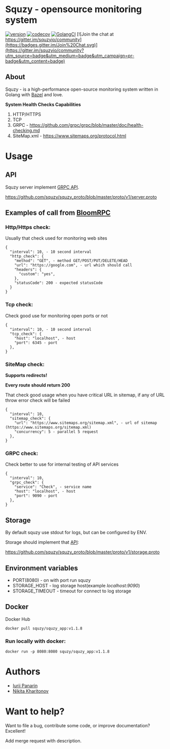 # Squzy - opensource monitoring system
[![version](https://img.shields.io/github/v/release/squzy/squzy.svg)](https://github.com/squzy/squzy)
[![codecov](https://codecov.io/gh/squzy/squzy/branch/develop/graph/badge.svg)](https://codecov.io/gh/squzy/squzy)
[![GolangCI](https://golangci.com/badges/github.com/squzy/golangci-lint.svg)](https://golangci.com)
[![Join the chat at https://gitter.im/squzyio/community](https://badges.gitter.im/Join%20Chat.svg)](https://gitter.im/squzyio/community?utm_source=badge&utm_medium=badge&utm_campaign=pr-badge&utm_content=badge)

## About

Squzy - is a high-performance open-source monitoring system written in Golang with [Bazel](https://bazel.build/) and love.

**System Health Checks Capabilities**
1) HTTP/HTTPS
2) TCP
3) GRPC - https://github.com/grpc/grpc/blob/master/doc/health-checking.md
4) SiteMap.xml - https://www.sitemaps.org/protocol.html

# Usage

## API
Squzy server implement [GRPC API](https://github.com/squzy/squzy_proto/blob/master/proto/v1/server.proto). 

https://github.com/squzy/squzy_proto/blob/master/proto/v1/server.proto

## Examples of call from [BloomRPC](https://github.com/uw-labs/bloomrpc)

### Http/Https check:

Usually that check used for monitoring web sites

```shell script
{
  "interval": 10, - 10 second interval
  "http_check": {
    "method": "GET", - method GET/POST/PUT/DELETE/HEAD
    "url": "https://google.com", - url which should call
    "headers": {
      "custom": "yes",
    },
    "statusCode": 200 - expected statusCode
  }
}
```

### Tcp check:

Check good use for monitoring open ports or not

```shell script
{
  "interval": 10, - 10 second interval
  "tcp_check": {
    "host": "localhost", - host
    "port": 6345 - port
  },
}
```

### SiteMap check:

**Supports redirects!**

**Every route should return 200**

That check good usage when you have critical URL in sitemap, if any of URL throw error check will be failed

```shell script
{
  "interval": 10,
  "sitemap_check": {
    "url": "https://www.sitemaps.org/sitemap.xml", - url of sitemap (https://www.sitemaps.org/sitemap.xml)
    "concurrency": 5 - parallel 5 request  
  },
}
```

### GRPC check:

Check better to use for internal testing of API services

```shell script
{
  "interval": 10,
  "grpc_check": {
    "service": "Check", - service name
    "host": "localhost", - host
    "port": 9090 - port
  },
}
```

## Storage
By default squzy use stdout for logs, but can be configured by ENV.

Storage should implement that [API](https://github.com/squzy/squzy_proto/blob/master/proto/v1/storage.proto):

https://github.com/squzy/squzy_proto/blob/master/proto/v1/storage.proto

## Environment variables
- PORT(8080) - on with port run squzy
- STORAGE_HOST - log storage host(example *localhost:9090*)
- STORAGE_TIMEOUT - timeout for connect to log storage

## Docker

Docker Hub

```shell script
docker pull squzy/squzy_app:v1.1.8
```

### Run locally with docker:

```shell script
docker run -p 8080:8080 squzy/squzy_app:v1.1.8
```

# Authors
- [Iurii Panarin](https://github.com/PxyUp)
- [Nikita Kharitonov](https://github.com/DreamAndDrum)

# Want to help?
Want to file a bug, contribute some code, or improve documentation? Excellent!

Add merge request with description.

